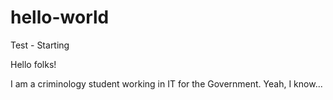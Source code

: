 # hello-world
Test - Starting

Hello folks!

I am a criminology student working in IT for the Government. Yeah, I know...

